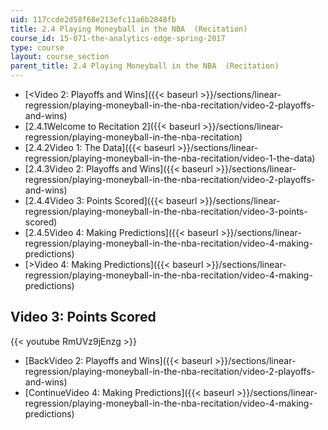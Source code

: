 ```yaml
---
uid: 117ccde2d58f68e213efc11a6b2848fb
title: 2.4 Playing Moneyball in the NBA  (Recitation)
course_id: 15-071-the-analytics-edge-spring-2017
type: course
layout: course_section
parent_title: 2.4 Playing Moneyball in the NBA  (Recitation)
---
```


*   [<Video 2: Playoffs and Wins]({{< baseurl >}}/sections/linear-regression/playing-moneyball-in-the-nba-recitation/video-2-playoffs-and-wins)
*   [2.4.1Welcome to Recitation 2]({{< baseurl >}}/sections/linear-regression/playing-moneyball-in-the-nba-recitation)
*   [2.4.2Video 1: The Data]({{< baseurl >}}/sections/linear-regression/playing-moneyball-in-the-nba-recitation/video-1-the-data)
*   [2.4.3Video 2: Playoffs and Wins]({{< baseurl >}}/sections/linear-regression/playing-moneyball-in-the-nba-recitation/video-2-playoffs-and-wins)
*   [2.4.4Video 3: Points Scored]({{< baseurl >}}/sections/linear-regression/playing-moneyball-in-the-nba-recitation/video-3-points-scored)
*   [2.4.5Video 4: Making Predictions]({{< baseurl >}}/sections/linear-regression/playing-moneyball-in-the-nba-recitation/video-4-making-predictions)
*   [\>Video 4: Making Predictions]({{< baseurl >}}/sections/linear-regression/playing-moneyball-in-the-nba-recitation/video-4-making-predictions)

Video 3: Points Scored
----------------------

{{< youtube RmUVz9jEnzg >}}

*   [BackVideo 2: Playoffs and Wins]({{< baseurl >}}/sections/linear-regression/playing-moneyball-in-the-nba-recitation/video-2-playoffs-and-wins)
*   [ContinueVideo 4: Making Predictions]({{< baseurl >}}/sections/linear-regression/playing-moneyball-in-the-nba-recitation/video-4-making-predictions)